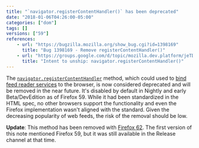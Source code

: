```yaml
---
title: "`navigator.registerContentHandler()` has been deprecated"
date: "2018-01-06T04:26:00-05:00"
categories: ["dom"]
tags: []
versions: ["59"]
references:
    - url: "https://bugzilla.mozilla.org/show_bug.cgi?id=1398169"
      title: "Bug 1398169 - Remove registerContentHandler()"
    - url: "https://groups.google.com/d/topic/mozilla.dev.platform/jeTDLz38_RE/discussion"
      title: "Intent to unship: navigator.registerContentHandler()"
---
```

The [`navigator.registerContentHandler`](https://developer.mozilla.org/docs/Web/API/Navigator/registerContentHandler) method, which could used to [bind feed reader services](https://developer.mozilla.org/Firefox/Releases/2/Adding_feed_readers_to_Firefox) to the browser, is now considered deprecated and will be removed in the near future. It's disabled by default in Nightly and early Beta/DevEdition as of Firefox 59. While it had been standardized in the HTML spec, no other browsers support the functionality and even the Firefox implementation wasn't aligned with the standard. Given the decreasing popularity of web feeds, the risk of the removal should be low.

**Update**: This method has been removed with [Firefox 62](https://www.fxsitecompat.dev/en-CA/docs/2018/navigator-registercontenthandler-has-been-removed/). The first version of this note mentioned Firefox 59, but it was still available in the Release channel at that time.
